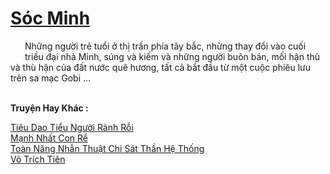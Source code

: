 <a href="https://truyentiki.com/soc-minh.33577/" title="Sóc Minh"><h1>Sóc Minh</h1></a><div style="display:table"><img align="right" style="float: left; padding: 10px;" src="https://truyentiki.com/images/story/200x260/soc-minh-1591156638.jpg" alt="">Những người trẻ tuổi ở thị trấn phía tây bắc, những thay đổi vào cuối triều đại nhà Minh, súng và kiếm và những người buôn bán, mối hận thù và thù hận của đất nước quê hương, tất cả bắt đầu từ một cuộc phiêu lưu trên sa mạc Gobi ...</div><p><br><b>Truyện Hay Khác :</b></p><a href="https://truyentiki.com/tieu-dao-tieu-nguoi-ranh-roi.33576/" alt="Tiêu Dao Tiểu Người Rảnh Rỗi">Tiêu Dao Tiểu Người Rảnh Rỗi</a><br/><a href="https://github.com/nownovels/top500/tree/master/truyenhay/33782/" alt="Mạnh Nhất Con Rể">Mạnh Nhất Con Rể</a><br/><a href="https://www.scoop.it/topic/nownovels/p/4118767009/2020/05/31/truyen-toan-nang-nhan-thuat-chi-sat-than-he-thong" alt="Toàn Năng Nhẫn Thuật Chi Sát Thần Hệ Thống">Toàn Năng Nhẫn Thuật Chi Sát Thần Hệ Thống</a><br/><a href="https://github.com/nownovels/top500/tree/master/truyenhay/33702/" alt="Võ Trích Tiên">Võ Trích Tiên</a><br/>